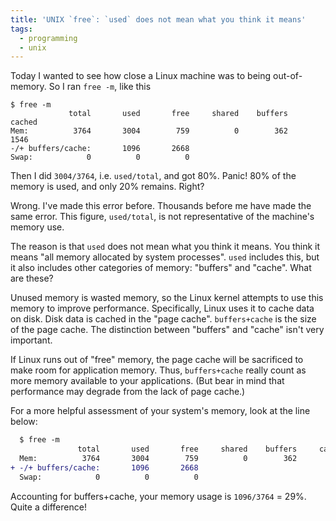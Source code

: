 ```yaml
---
title: 'UNIX `free`: `used` does not mean what you think it means'
tags:
  - programming
  - unix
---
```


Today I wanted to see how close a Linux machine was to being out-of-memory.
So I ran `free -m`, like this

```
$ free -m
             total       used       free     shared    buffers     cached
Mem:          3764       3004        759          0        362       1546
-/+ buffers/cache:       1096       2668
Swap:            0          0          0
```

Then I did `3004/3764`, i.e. `used/total`, and got 80%.
Panic! 80% of the memory is used, and only 20% remains.
Right?

Wrong.
I've made this error before.
Thousands before me have made the same error.
This figure, `used/total`, is not representative of the machine's memory use.

The reason is that `used` does not mean what you think it means.
You think it means "all memory allocated by system processes".
`used` includes this,
but it also includes other categories of memory:
"buffers" and "cache".
What are these?

Unused memory is wasted memory,
so the Linux kernel attempts to use this memory to improve performance.
Specifically, Linux uses it to cache data on disk.
Disk data is cached in the "page cache".
`buffers+cache` is the size of the page cache.
The distinction between "buffers" and "cache" isn't very important.

If Linux runs out of "free" memory,
the page cache will be sacrificed
to make room for application memory.
Thus, `buffers+cache` really count as more memory available to your applications.
(But bear in mind that performance may degrade from the lack of page cache.)

For a more helpful assessment of your system's memory,
look at the line below:

```diff
  $ free -m
               total       used       free     shared    buffers     cached
  Mem:          3764       3004        759          0        362       1546
+ -/+ buffers/cache:       1096       2668
  Swap:            0          0          0
```

Accounting for buffers+cache,
your memory usage is `1096/3764` = 29%.
Quite a difference!
